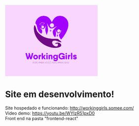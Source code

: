 <img width="300px" src="./wwwroot/img/logo-demo.png">

# Site em desenvolvimento!

Site hospedado e funcionando: http://workinggirls.somee.com/ <br>
Video demo: https://youtu.be/WYIzR51pxD0 <br>
Front end na pasta "frontend-react"
